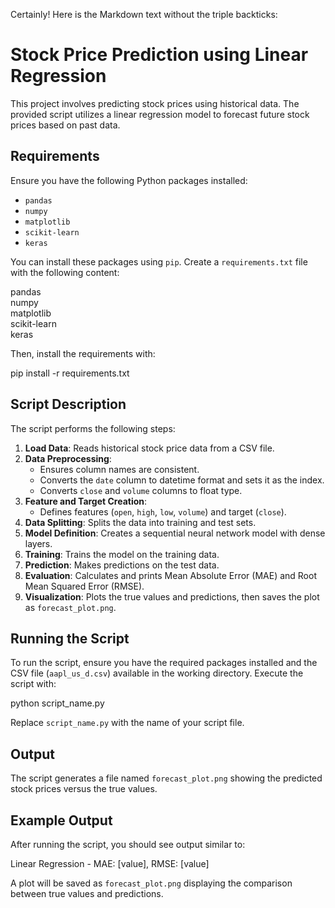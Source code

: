 Certainly! Here is the Markdown text without the triple backticks:

# Stock Price Prediction using Linear Regression

This project involves predicting stock prices using historical data. The provided script utilizes a linear regression model to forecast future stock prices based on past data.

## Requirements

Ensure you have the following Python packages installed:

- `pandas`
- `numpy`
- `matplotlib`
- `scikit-learn`
- `keras`

You can install these packages using `pip`. Create a `requirements.txt` file with the following content:

pandas  
numpy  
matplotlib  
scikit-learn  
keras  

Then, install the requirements with:

pip install -r requirements.txt

## Script Description

The script performs the following steps:

1. **Load Data**: Reads historical stock price data from a CSV file.
2. **Data Preprocessing**:
   - Ensures column names are consistent.
   - Converts the `date` column to datetime format and sets it as the index.
   - Converts `close` and `volume` columns to float type.
3. **Feature and Target Creation**:
   - Defines features (`open`, `high`, `low`, `volume`) and target (`close`).
4. **Data Splitting**: Splits the data into training and test sets.
5. **Model Definition**: Creates a sequential neural network model with dense layers.
6. **Training**: Trains the model on the training data.
7. **Prediction**: Makes predictions on the test data.
8. **Evaluation**: Calculates and prints Mean Absolute Error (MAE) and Root Mean Squared Error (RMSE).
9. **Visualization**: Plots the true values and predictions, then saves the plot as `forecast_plot.png`.

## Running the Script

To run the script, ensure you have the required packages installed and the CSV file (`aapl_us_d.csv`) available in the working directory. Execute the script with:

python script_name.py

Replace `script_name.py` with the name of your script file.

## Output

The script generates a file named `forecast_plot.png` showing the predicted stock prices versus the true values.

## Example Output

After running the script, you should see output similar to:

Linear Regression - MAE: [value], RMSE: [value]

A plot will be saved as `forecast_plot.png` displaying the comparison between true values and predictions.
